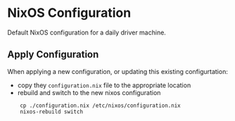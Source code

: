 # NixOS Configuration

Default NixOS configuration for a daily driver machine.

## Apply Configuration
When applying a new configuration, or updating this existing configurtation:

- copy they `configuration.nix` file to the appropriate location
- rebuild and switch to the new nixos configuration

```
    cp ./configuration.nix /etc/nixos/configuration.nix
    nixos-rebuild switch
```

